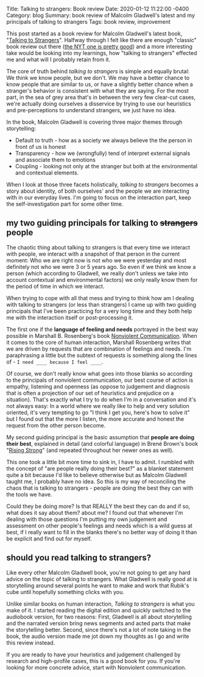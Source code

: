 Title: Talking to strangers: Book review
Date:   2020-01-12 11:22:00 -0400
Category: blog
Summary:  book review of Malcolm Gladwell's latest and my principals of talking to strangers
Tags: book review, improvement

This post started as a book review for Malcolm Gladwell's latest book, "[Talking to Strangers](https://www.amazon.com/Talking-Strangers-Should-About-People/dp/B07NJCG1XS/)". Halfway through I felt like there are enough "classic" book review out there ([the NYT one is pretty good](https://www.nytimes.com/2019/09/04/books/review-talking-to-strangers-malcolm-gladwell.html)) and a more interesting take would be looking into my learnings, how "talking to strangers" effected me and what will I probably retain from it.

The core of truth behind _talking to strangers_ is simple and equally brutal: We think we know people, but we don't. We may have a better chance to know people that are similar to us, or have a slightly better chance when a stranger's behavior is consistent with what they are saying. For the most part, in the sea of grey area that's in between the very few clear-cut cases, we're actually doing ourselves a disservice by trying to use our heuristics and pre-perceptions to understand strangers, we just have no idea.

In the book, Malcolm Gladwell is covering three major themes through storytelling:

* Default to truth - how as a society we always believe the the person in front of us is honest
* Transparency - how we (wrongfully) tend of interpret external signals and associate them to emotions
* Coupling - looking not only at the stranger but both at the environmental and contextual elements.

When I look at those three facets holistically, _talking to strangers_ becomes a story about identity, of both ourselves' and the people we are interacting with in our everyday lives. I'm going to focus on the interaction part, keep the self-investigation part for some other time.

## my two guiding principals for talking to <s>strangers</s> people

The chaotic thing about talking to strangers is that every time we interact with people, we interact with a snapshot of that person in the current moment: Who we are right now is not who we were yesterday and most definitely not who we were 3 or 5 years ago. So even if we think we know a person (which according to Gladwell, we really don't unless we take into account contextual and environmental factors) we only really know them for the period of time in which we interact.

When trying to cope with all that mess and trying to think how am I dealing with talking to strangers (or less than strangers) I came up with two guiding principals that I've been practicing for a very long time and they both help me with the interaction itself or post-processing it.

The first one if the **language of feeling and needs** portrayed in the best way possible in Marshall B. Rosenberg's book [Nonviolent Communication](https://www.amazon.com/Nonviolent-Communication-Language-Life-Changing-Relationships-ebook/dp/B014OISVU4). When it comes to the core of human interaction, Marshall Rosenberg writes that we are driven by requests that are combination of feelings and needs. I'm paraphrasing a little but the subtext of requests is something along the lines of - `I need ____ because I feel ____`.

Of course, we don't really know what goes into those blanks so according to the principals of nonviolent communication, our best course of action is empathy, listening and openness (as oppose to judgement and diagnosis that is often a projection of our set of heuristics and prejudice on a situation). That's exactly what I try to do when I'm in a conversation and it's not always easy: In a world where we really like to help and very solution oriented, it's very tempting to go "I think I get you, here's how to solve it" but I found out that the more I listen, the more accurate and honest the request from the other person become.

My second guiding principal is the basic assumption that **people are doing their best**, explained in detail (and colorful language) in Brené Brown's book "[Rising Strong](https://www.amazon.com/Rising-Strong-Ability-Transforms-Parent/dp/081298580X)" (and repeated throughout her newer ones as well).

This one took a little bit more time to sink in, I have to admit. I rumbled with the concept of "are people really doing their best?" as a blanket statement quite a bit because I'd like to believe otherwise but as Malcolm Gladwell taught me, I probably have no idea. So this is my way of reconciling the chaos that is talking to strangers - people are doing the best they can with the tools we have.

Could they be doing more? Is that REALLY the best they can do and if so, what does it say about them? about me? I found out that whenever I'm dealing with those questions I'm putting my own judgement and assessment on other people's feelings and needs which is a wild guess at best, if I really want to fill in the blanks there's no better way of doing it than be explicit and find out for myself.

## should you read talking to strangers?

Like every other Malcolm Gladwell book, you're not going to get any hard advice on the topic of talking to strangers. What Gladwell is really good at is storytelling around several points he want to make and work that Rubik's cube until hopefully something clicks with you.

Unlike similar books on human interaction, _Talking to strangers_ is what you make of it. I started reading the digital edition and quickly switched to the audiobook version, for two reasons: First, Gladwell is all about storytelling and the narrated version bring news segments and acted parts that make the storytelling better. Second, since there's not a lot of note taking in the book, the audio version made me jot down my thoughts as I go and write this review instead.

If you are ready to have your heuristics and judgement challenged by research and high-profile cases, this is a good book for you. If you're looking for more concrete advice, start with Nonviolent communication.
